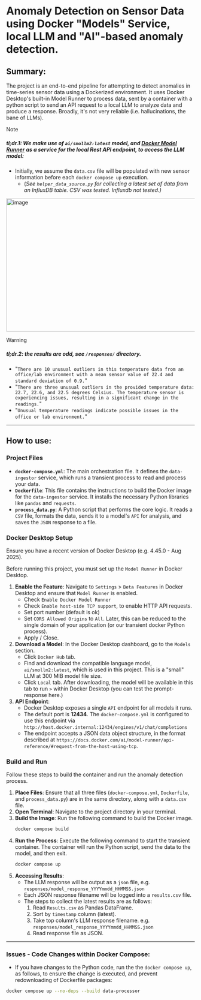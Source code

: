 # Anomaly Detection on Sensor Data using Docker "Models" Service, local LLM and "AI"-based anomaly detection.

## Summary:
The project is an end-to-end pipeline for attempting to detect anomalies in time-series sensor data using a Dockerized environment. It uses Docker Desktop's built-in Model Runner to process data, sent by a container with a python script to send an API request to a local LLM to analyze data and produce a response. Broadly, it's not very reliable (i.e. hallucinations, the bane of LLMs).

> [!note]
> ##### tl;dr.1: We make use of `ai/smollm2:latest` model, and [Docker Model Runner](https://docs.docker.com/ai/model-runner/api-reference/#request-from-the-host-using-tcp) as a service for the local Rest API endpoint, to access the LLM model:
> - Initially, we assume the `data.csv` file will be populated with new sensor information before each `docker compose up` execution.
>     - (*See `helper_data_source.py` for collecting a latest set of data from an InfluxDB table. CSV was tested. Influxdb not tested.)*
> <img width="629" height="355" alt="image" src="https://github.com/user-attachments/assets/81f93047-8df7-44e5-968c-38501cd8a66a" />

> [!warning]
> ##### tl;dr.2: the results are odd, see `/responses/` directory.
> - "`There are 10 unusual outliers in this temperature data from an office/lab environment with a mean sensor value of 22.4 and standard deviation of 0.9.`"
> - "`There are three unusual outliers in the provided temperature data: 22.7, 22.6, and 22.5 degrees Celsius. The temperature sensor is experiencing issues, resulting in a significant change in the readings.`"
> - "`Unusual temperature readings indicate possible issues in the office or lab environment.`"

---

## How to use:

### Project Files

- **`docker-compose.yml`**: The main orchestration file. It defines the `data-ingestor` service, which runs a transient process to read and process your data.
- **`Dockerfile`**: This file contains the instructions to build the Docker image for the `data-ingestor` service. It installs the necessary Python libraries like `pandas` and `requests`.
- **`process_data.py`**: A Python script that performs the core logic. It reads a `CSV` file, formats the data, sends it to a model's `API` for analysis, and saves the `JSON` response to a file.

### Docker Desktop Setup

Ensure you have a recent version of Docker Desktop (e.g. 4.45.0 - Aug 2025).

Before running this project, you must set up the `Model Runner` in Docker Desktop.

1.  **Enable the Feature**: Navigate to `Settings` > `Beta Features` in Docker Desktop and ensure that `Model Runner` is enabled.
    - Check `Enable Docker Model Runner`
    - Check `Enable host-side TCP support`, to enable HTTP API requests.
    - Set port number (default is ok)
    - Set `CORS Allowed Origins` to `All`. Later, this can be reduced to the single domain of your application (or our transient docker Python process).
    - Apply / Close.
2.  **Download a Model**: In the Docker Desktop dashboard, go to the `Models` section. 
    - Click `Docker Hub` tab.
    - Find and download the compatible language model, `ai/smollm2:latest`, which is used in this project. This is a "small" LLM at 300 MIB model file size.
    - Click `Local` tab. After downloading, the model will be available in this tab to run `>` within Docker Desktop (you can test the prompt-response here.)
3.  **API Endpoint**: 
    - Docker Desktop exposes a single `API` endpoint for all models it runs. 
    - The default port is **12434**. The `docker-compose.yml` is configured to use this endpoint via `http://host.docker.internal:12434/engines/v1/chat/completions`
    - The endpoint accepts a JSON data object structure, in the format described at `https://docs.docker.com/ai/model-runner/api-reference/#request-from-the-host-using-tcp`.

### Build and Run

Follow these steps to build the container and run the anomaly detection process.

1.  **Place Files**: Ensure that all three files (`docker-compose.yml`, `Dockerfile`, and `process_data.py`) are in the same directory, along with a `data.csv` file.
2.  **Open Terminal**: Navigate to the project directory in your terminal.
3.  **Build the Image**: Run the following command to build the Docker image.
    ```bash
    docker compose build
    ```
4.  **Run the Process**: Execute the following command to start the transient container. The container will run the Python script, send the data to the model, and then exit.
    ```bash
    docker compose up
    ```
5.  **Accessing Results**: 
    - The LLM response will be output as a `json` file, e.g. `responses/model_response_YYYYmmdd_HHMMSS.json`
    - Each JSON response filename will be logged into a `results.csv` file.
    - The steps to collect the latest results are as follows:
        1. Read `Results.csv` as Pandas DataFrame.
        2. Sort by `timestamp` column (latest).
        3. Take top column's LLM response filename. e.g. `responses/model_response_YYYYmmdd_HHMMSS.json`
        4. Read response file as JSON.

---

### Issues - Code Changes within Docker Compose:
- If you have changes to the Python code, run the the `docker compose up`, as follows, to ensure the change is executed, and prevent redownloading of Dockerfile packages:
```bash
docker compose up --no-deps --build data-processor
```





